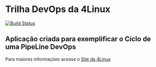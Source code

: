 # Trilha DevOps da 4Linux

<!-- Altere a Flag abaixo com sua URL do Travis -->

[![Build Status](https://travis-ci.org/raislansilva/DevOpsLab-HelloWorld.svg?branch=master)](https://travis-ci.org/raislansilva/DevOpsLab-HelloWorld)

## Aplicação criada para exemplificar o Ciclo de uma PipeLine DevOps


Para maiores informações acesse o [Site da 4Linux](https://www.4linux.com.br/cursos/devops)
